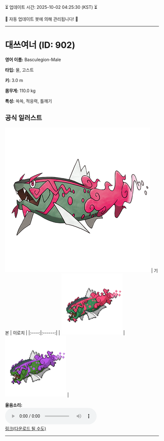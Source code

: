 
⏳ 업데이트 시간: 2025-10-02 04:25:30 (KST) ⏳

🤖 자동 업데이트 봇에 의해 관리됩니다! 🤖

---

# 대쓰여너 (ID: 902)
**영어 이름:** Basculegion-Male

**타입:** 물, 고스트

**키:** 3.0 m

**몸무게:** 110.0 kg

**특성:** 쓱쓱, 적응력, 틀깨기

## 공식 일러스트
![](https://raw.githubusercontent.com/PokeAPI/sprites/master/sprites/pokemon/other/official-artwork/902.png)
| 기본 | 이로치 |
|:----:|:------:|
| <img src="https://raw.githubusercontent.com/PokeAPI/sprites/master/sprites/pokemon/902.png" width="200"> | <img src="https://raw.githubusercontent.com/PokeAPI/sprites/master/sprites/pokemon/shiny/902.png" width="200"> |

**울음소리:**<br><audio controls src="https://raw.githubusercontent.com/PokeAPI/cries/main/cries/pokemon/latest/902.ogg"></audio><br> [링크(다운로드 될 수도)](https://raw.githubusercontent.com/PokeAPI/cries/main/cries/pokemon/latest/902.ogg)


---
